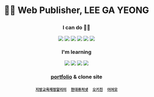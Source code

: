 <h1 align="center">👩‍💻 Web Publisher, LEE GA YEONG </p>
<h3 align="center">I can do 🙋‍♀️</h3>
<p align="center">
<img src="https://img.shields.io/badge/Html5-e34f26?style=flat&logo=HTML5&logoColor=white"/> <img src="https://img.shields.io/badge/CSS3-1572B6?style=flat&logo=CSS3&logoColor=white"/> <img src="https://img.shields.io/badge/Sass-CC6699?style=flat&logo=Sass&logoColor=white"/> <img src="https://img.shields.io/badge/JavaScript-f7df1e?style=flat&logo=JavaScript&logoColor=white"/> <img src="https://img.shields.io/badge/jQuery-0769AD?style=flat&logo=jQuery&logoColor=white"/> <img src="https://img.shields.io/badge/Photoshop-0672CB?style=flat&logo=Adobe-Photoshop&logoColor=white"/>
</p>

<h3 align="center">I'm learning</h3>

<p align="center">
<img src="https://img.shields.io/badge/Node.js-339933?style=flat&logo=Node.js&logoColor=white"/> <img src="https://img.shields.io/badge/React-61dafb?style=flat&logo=React&logoColor=white"/> <img src="https://img.shields.io/badge/Express-000000?style=flat&logo=Express&logoColor=white"/> <img src="https://img.shields.io/badge/Pug-a86454?style=flat&logo=Pug&logoColor=white"/>
</p>

<h3 align="center">

[portfolio](http://go0lee.cafe24.com/) & clone site
</h3>
<h4 align="center">
  
[`지방교육재정알리미`](http://go0lee.cafe24.com/eduinfo/index.html)　[`현대퓨처넷`](http://go0lee.cafe24.com/hyundai/index.html)　[`오키친`](http://go0lee.cafe24.com/okitchen/index.html)　[`어여모`](http://go0lee.cafe24.com/eoyeomo/index.html)
</h4>
